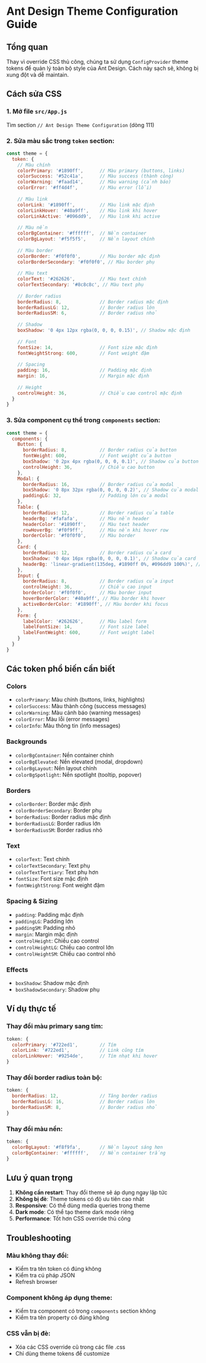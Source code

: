 # Ant Design Theme Configuration Guide

## Tổng quan
Thay vì override CSS thủ công, chúng ta sử dụng `ConfigProvider` theme tokens để quản lý toàn bộ style của Ant Design. Cách này sạch sẽ, không bị xung đột và dễ maintain.

## Cách sửa CSS

### 1. Mở file `src/App.js`
Tìm section `// Ant Design Theme Configuration` (dòng 111)

### 2. Sửa màu sắc trong `token` section:

```javascript
const theme = {
  token: {
    // Màu chính
    colorPrimary: '#1890ff',      // Màu primary (buttons, links)
    colorSuccess: '#52c41a',      // Màu success (thành công)
    colorWarning: '#faad14',      // Màu warning (cảnh báo)
    colorError: '#ff4d4f',        // Màu error (lỗi)
    
    // Màu link
    colorLink: '#1890ff',         // Màu link mặc định
    colorLinkHover: '#40a9ff',    // Màu link khi hover
    colorLinkActive: '#096dd9',   // Màu link khi active
    
    // Màu nền
    colorBgContainer: '#ffffff',  // Nền container
    colorBgLayout: '#f5f5f5',     // Nền layout chính
    
    // Màu border
    colorBorder: '#f0f0f0',       // Màu border mặc định
    colorBorderSecondary: '#f0f0f0', // Màu border phụ
    
    // Màu text
    colorText: '#262626',         // Màu text chính
    colorTextSecondary: '#8c8c8c', // Màu text phụ
    
    // Border radius
    borderRadius: 8,              // Border radius mặc định
    borderRadiusLG: 12,           // Border radius lớn
    borderRadiusSM: 6,            // Border radius nhỏ
    
    // Shadow
    boxShadow: '0 4px 12px rgba(0, 0, 0, 0.15)', // Shadow mặc định
    
    // Font
    fontSize: 14,                 // Font size mặc định
    fontWeightStrong: 600,        // Font weight đậm
    
    // Spacing
    padding: 16,                  // Padding mặc định
    margin: 16,                   // Margin mặc định
    
    // Height
    controlHeight: 36,            // Chiều cao control mặc định
  }
}
```

### 3. Sửa component cụ thể trong `components` section:

```javascript
const theme = {
  components: {
    Button: {
      borderRadius: 8,            // Border radius của button
      fontWeight: 600,            // Font weight của button
      boxShadow: '0 2px 4px rgba(0, 0, 0, 0.1)', // Shadow của button
      controlHeight: 36,          // Chiều cao button
    },
    Modal: {
      borderRadius: 16,           // Border radius của modal
      boxShadow: '0 8px 32px rgba(0, 0, 0, 0.2)', // Shadow của modal
      paddingLG: 32,              // Padding lớn của modal
    },
    Table: {
      borderRadius: 12,           // Border radius của table
      headerBg: '#fafafa',        // Màu nền header
      headerColor: '#1890ff',     // Màu text header
      rowHoverBg: '#f0f9ff',      // Màu nền khi hover row
      borderColor: '#f0f0f0',     // Màu border
    },
    Card: {
      borderRadius: 12,           // Border radius của card
      boxShadow: '0 4px 16px rgba(0, 0, 0, 0.1)', // Shadow của card
      headerBg: 'linear-gradient(135deg, #1890ff 0%, #096dd9 100%)', // Nền header card
    },
    Input: {
      borderRadius: 8,            // Border radius của input
      controlHeight: 36,          // Chiều cao input
      borderColor: '#f0f0f0',     // Màu border input
      hoverBorderColor: '#40a9ff', // Màu border khi hover
      activeBorderColor: '#1890ff', // Màu border khi focus
    },
    Form: {
      labelColor: '#262626',      // Màu label form
      labelFontSize: 14,          // Font size label
      labelFontWeight: 600,       // Font weight label
    }
  }
}
```

## Các token phổ biến cần biết

### Colors
- `colorPrimary`: Màu chính (buttons, links, highlights)
- `colorSuccess`: Màu thành công (success messages)
- `colorWarning`: Màu cảnh báo (warning messages)
- `colorError`: Màu lỗi (error messages)
- `colorInfo`: Màu thông tin (info messages)

### Backgrounds
- `colorBgContainer`: Nền container chính
- `colorBgElevated`: Nền elevated (modal, dropdown)
- `colorBgLayout`: Nền layout chính
- `colorBgSpotlight`: Nền spotlight (tooltip, popover)

### Borders
- `colorBorder`: Border mặc định
- `colorBorderSecondary`: Border phụ
- `borderRadius`: Border radius mặc định
- `borderRadiusLG`: Border radius lớn
- `borderRadiusSM`: Border radius nhỏ

### Text
- `colorText`: Text chính
- `colorTextSecondary`: Text phụ
- `colorTextTertiary`: Text phụ hơn
- `fontSize`: Font size mặc định
- `fontWeightStrong`: Font weight đậm

### Spacing & Sizing
- `padding`: Padding mặc định
- `paddingLG`: Padding lớn
- `paddingSM`: Padding nhỏ
- `margin`: Margin mặc định
- `controlHeight`: Chiều cao control
- `controlHeightLG`: Chiều cao control lớn
- `controlHeightSM`: Chiều cao control nhỏ

### Effects
- `boxShadow`: Shadow mặc định
- `boxShadowSecondary`: Shadow phụ

## Ví dụ thực tế

### Thay đổi màu primary sang tím:
```javascript
token: {
  colorPrimary: '#722ed1',        // Tím
  colorLink: '#722ed1',           // Link cũng tím
  colorLinkHover: '#9254de',      // Tím nhạt khi hover
}
```

### Thay đổi border radius toàn bộ:
```javascript
token: {
  borderRadius: 12,               // Tăng border radius
  borderRadiusLG: 16,             // Border radius lớn
  borderRadiusSM: 8,              // Border radius nhỏ
}
```

### Thay đổi màu nền:
```javascript
token: {
  colorBgLayout: '#f8f9fa',       // Nền layout sáng hơn
  colorBgContainer: '#ffffff',    // Nền container trắng
}
```

## Lưu ý quan trọng

1. **Không cần restart**: Thay đổi theme sẽ áp dụng ngay lập tức
2. **Không bị đè**: Theme tokens có độ ưu tiên cao nhất
3. **Responsive**: Có thể dùng media queries trong theme
4. **Dark mode**: Có thể tạo theme dark mode riêng
5. **Performance**: Tốt hơn CSS override thủ công

## Troubleshooting

### Màu không thay đổi:
- Kiểm tra tên token có đúng không
- Kiểm tra cú pháp JSON
- Refresh browser

### Component không áp dụng theme:
- Kiểm tra component có trong `components` section không
- Kiểm tra tên property có đúng không

### CSS vẫn bị đè:
- Xóa các CSS override cũ trong các file .css
- Chỉ dùng theme tokens để customize






